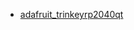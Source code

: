 - [adafruit_trinkeyrp2040qt](firmware/rp2040.rp2040.adafruit_trinkeyrp2040qt/mlx-i2c-stick-arduino.ino.uf2)
